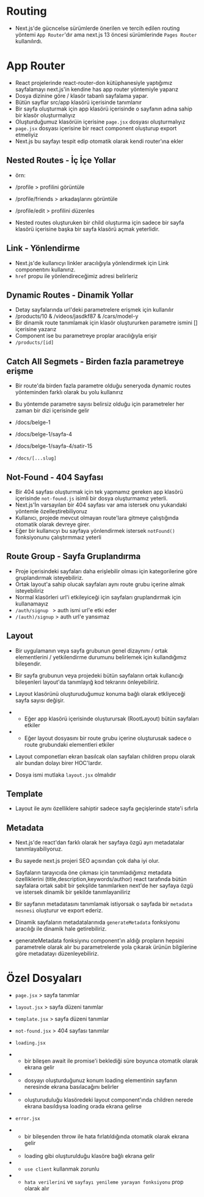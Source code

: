 # Routing

- Next.js'de gücncelse sürümlerde önerilen ve tercih edilen routing yöntemi `App Router`'dır ama next.js 13 öncesi sürümlerinde `Pages Router` kullanılırdı.

# App Router

- React projelerinde react-router-don kütüphanesiyle yaptığımız sayfalamayı next.js'in kendine has app router yöntemiyle yaparız
- Dosya dizinine göre / klasör tabanlı sayfalama yapar.
- Bütün sayflar src/app klasörü içerisinde tanımlanır
- Bir sayfa oluşturmak için app klasörü içerisinde o sayfanın adına sahip bir klasör oluşturmalıyız
- Oluşturduğumuz klasörüin içerisine `page.jsx` dosyası oluşturmalıyız
- `page.jsx` dosyası içerisine bir react component oluşturup export etmeliyiz
- Next.js bu sayfayı tespit edip otomatik olarak kendi router'ına ekler

## Nested Routes - İç İçe Yollar

- örn:
- /profile > profilini görüntüle
- /profile/friends > arkadaşlarını görüntüle
- /profile/edit > profilini düzenles

- Nested routes oluşturuken bir child oluşturma için sadece bir sayfa klasörü içerisine başka bir sayfa klasörü açmak yeterlidir.

## Link - Yönlendirme

- Next.js'de kullanıcyı linkler aracılığıyla yönlendirmek için Link componentını kullanırız.
- `href` propu ile yönlendireceğimiz adresi belirleriz

## Dynamic Routes - Dinamik Yollar

- Detay sayfalarında url'deki parametrelere erişmek için kullanılır
- /products/10 & /videos/jasdkf87 & /cars/model-y
- Bir dinamik route tanımlamak için klasör oluştururken parametre ismini [] içerisine yazarız
- Component ise bu parametreye proplar aracılığıyla erişir
- `/products/[id]`

## Catch All Segmets - Birden fazla parametreye erişme

- Bir route'da birden fazla parametre olduğu seneryoda dynamic routes yönteminden farklı olarak bu yolu kullanırız
- Bu yöntemde parametre sayısı belirsiz olduğu için parametreler her zaman bir dizi içerisinde gelir

- /docs/belge-1
- /docs/belge-1/sayfa-4
- /docs/belge-1/sayfa-4/satir-15
- `/docs/[...slug]`

## Not-Found - 404 Sayfası

- Bir 404 sayfası oluşturmak için tek yapmamız gereken app klasörü içerisinde `not-found.js` isimli bir dosya oluşturmamız yeterli.
- Next.js'İn varsayılan bir 404 sayfası var ama istersek onu yukarıdaki yöntemle özelleştirebiliyoruz
- Kullanıcı, projede mevcut olmayan route'lara gitmeye çalıştığında otomatik olarak devreye girer.
- Eğer bir kullanıcyı bu sayfaya yönlendirmek istersek `notFound()` fonksiyonunu çalıştırmmaız yeterli

## Route Group - Sayfa Gruplandırma

- Proje içerisindeki sayfaları daha erişlebilir olması için kategorilerine göre gruplandırmak isteyebiliriz.
- Ortak layout'a sahip olucak sayfaları aynı route grubu içerine almak isteyebiliriz
- Normal klasörleri url'i etkileyiceği için sayfaları gruplandırmak için kullanamayız
- `/auth/signup ` > auth ismi url'e etki eder
- `/(auth)/signup` > auth url'e yansımaz

## Layout

- Bir uygulamanın veya sayfa grubunun genel dizaynını / ortak elementlerini / yetkilendirme durumunu belirlemek için kullandığımız bileşendir.

- Bir sayfa grubunun veya projedeki bütün sayfaların ortak kullancığı bileşenleri layout'da tanımlayığ kod tekrarını önleyebiliriz.

- Layout klasörünü oluşturuduğumuz konuma bağlı olarak etkliyeceği sayfa sayısı değişir.
- - Eğer app klasörü içerisinde oluşturursak (RootLayout) bütün sayfaları etkiler
- - Eğer layout dosyasını bir route grubu içerine oluşturusak sadece o route grubundaki elementleri etkiler

- Layout componetları ekran basılcak olan sayfaları children propu olarak alır bundan dolayı birer HOC'lardır.

- Dosya ismi mutlaka `layout.jsx` olmalıdır

## Template

- Layout ile aynı özelliklere sahiptir sadece sayfa geçişlerinde state'i sıfırla

## Metadata

- Next.js'de react'dan farklı olarak her sayfaya özgü ayrı metadatalar tanımlayabiliyoruz.

- Bu sayede next.js projeri SEO açısından çok daha iyi olur.

- Sayfaların tarayıcıda öne çıkması için tanımladığımız metadata özelliklerini (title,description,keywords/author) react tarafında bütün sayfalara ortak sabit bir şekşilde tanımlarken next'de her sayfaya özgü ve istersek dinamik bir şekilde tanımlayaniliriz

- Bir sayfanın metadatasını tanımlamak istiyorsak o sayfada bir `metadata nesnesi` oluşturur ve export ederiz.

- Dinamik sayfaların metadatalarınıda `generateMetadata` fonksiyonu aracılığı ile dinamik hale getirebiliriz.
- generateMetadata fonksiyınu component'ın aldığı propların hepsini parametrele olarak alır bu parametrelerde yola çıkarak ürünün bilgilerine göre metadatayı düzenleyebiliriz.

# Özel Dosyaları

- `page.jsx` > sayfa tanımlar
- `layout.jsx` > sayfa düzeni tanımlar
- `template.jsx` > sayfa düzeni tanımlar
- `not-found.jsx` > 404 sayfası tanımlar

- `loading.jsx`
- - bir bileşen await ile promise'i beklediği süre boyunca otomatik olarak ekrana gelir
- - dosyayı oluşturduğunuz konum loading elementinin sayfanın neresinde ekrana basılacağını belirler
- - oluşturuduluğu klasöredeki layout component'ında children nerede ekrana basıldıysa loading orada ekrana gelirse

- `error.jsx`
- - bir bileşenden throw ile hata fırlatıldığında otomatik olarak ekrana gelir
- - loading gibi oluşturulduğu klasöre bağlı ekrana gelir
- - `use client` kullanmak zorunlu
- - `hata verilerini` ve `sayfayı yenileme yarayan fonksiyonu` prop olarak alır
